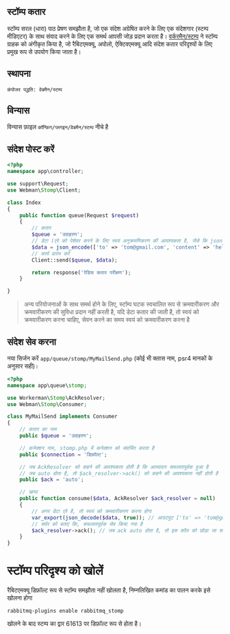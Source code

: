 ## स्टॉम्प कतार

स्टॉम्प सरल (धारा) पाठ प्रेषण समझौता है, जो एक संदेश अग्रेषित करने के लिए एक संदेशगार (स्टम्प मीडिएटर) के साथ संवाद करने के लिए एक समर्थ आपसी जोड़ प्रदान करता है। [वर्करमैन/स्टम्प](https://github.com/walkor/stomp) ने स्टॉम्प ग्राहक को अंगीकृत किया है, जो रैबिटएमक्यू, अपोलो, ऐक्टिवएमक्यू आदि संदेश कतार परिदृश्यों के लिए प्रमुख रूप से उपयोग किया जाता है।

## स्थापना
`कंपोजर पद्धति: वेबमैन/स्टम्प` 

## विन्यास
विन्यास फ़ाइल `कॉन्फ़िग/प्लगइन/वेबमैन/स्टम्प` नीचे है

## संदेश पोस्ट करें
```php
<?php
namespace app\controller;

use support\Request;
use Webman\Stomp\Client;

class Index
{
    public function queue(Request $request)
    {
        // कतार
        $queue = 'उदाहरण';
        // डेटा (एरे को पेशेवर करने के लिए स्वयं अनुक्रमणिकरण की आवश्यकता है, जैसे कि json_encode, serialize आदि)
        $data = json_encode(['to' => 'tom@gmail.com', 'content' => 'hello']);
        // कार्य प्रारंभ करें
        Client::send($queue, $data);

        return response('रेडिस कतार परीक्षण');
    }

}
```
> अन्य परियोजनाओं के साथ समर्थ होने के लिए, स्टॉम्प घटक स्वचालित रूप से क्रमवारीकरण और क्रमवारीकरण की सुविधा प्रदान नहीं करती है, यदि डेटा कतार की जाती है, तो स्वयं को क्रमवारीकरण करना चाहिए, सेवन करने का समय स्वयं को क्रमवारीकरण करना है

## संदेश सेव करना
नया सिर्जन करें `app/queue/stomp/MyMailSend.php` (कोई भी क्लास नाम, psr4 मानकों के अनुसार सही)।
```php
<?php
namespace app\queue\stomp;

use Workerman\Stomp\AckResolver;
use Webman\Stomp\Consumer;

class MyMailSend implements Consumer
{
    // कतार का नाम
    public $queue = 'उदाहरण';

    // कनेक्शन नाम, stomp.php में कनेक्शन को संदर्भित करता है
    public $connection = 'डिफ़ॉल्ट';

    // जब AckResolver को कहने की आवश्यकता होती है कि आस्वादन सफलतापूर्वक हुआ है
    // जब auto होता है, तो $ack_resolver->ack() को कहने की आवश्यकता नहीं होती है
    public $ack = 'auto';

    // खप्पा
    public function consume($data, AckResolver $ack_resolver = null)
    {
        // अगर डेटा एरे है, तो स्वयं को क्रमवारीकरण करना होगा
        var_export(json_decode($data, true)); // आउटपुट ['to' => 'tom@gmail.com', 'content' => 'hello']
        // सर्वर को बताएं कि, सफलतापूर्वक सेव किया गया है
        $ack_resolver->ack(); // जब ack auto होता है, तो इस कॉल को छोड़ा जा सकता है
    }
}
```

# स्टॉम्प परिदृश्य को खोलें
रैबिटएमक्यू डिफ़ॉल्ट रूप से स्टॉम्प समझौता नहीं खोलता है, निम्नलिखित कमांड का पालन करके इसे खोलना होगा
```shell
rabbitmq-plugins enable rabbitmq_stomp
```
खोलने के बाद स्टम्प का द्वार 61613 पर डिफ़ॉल्ट रूप से होता है।
